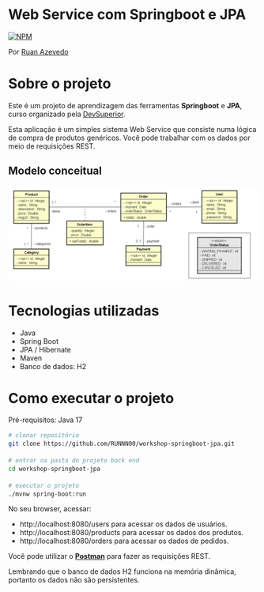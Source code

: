 # Web Service com Springboot e JPA
[![NPM](https://img.shields.io/npm/l/react)](https://github.com/RUNNN00/workshop-springboot-jpa/blob/main/LICENSE)

Por [Ruan Azevedo](https://www.linkedin.com/in/ruan-azevedo-904203151)

# Sobre o projeto

Este é um projeto de aprendizagem das ferramentas **Springboot** e **JPA**, curso organizado pela [DevSuperior](https://devsuperior.com "Site da DevSuperior").

Esta aplicação é um simples sistema Web Service que consiste numa lógica de compra de produtos genéricos. Você pode trabalhar com os dados por meio de requisições REST.

## Modelo conceitual
![Modelo Conceitual](ReadmeFiles/ModeloConceitual.jpg)

# Tecnologias utilizadas
- Java
- Spring Boot
- JPA / Hibernate
- Maven
- Banco de dados: H2

# Como executar o projeto
Pré-requisitos: Java 17

```bash
# clonar repositório
git clone https://github.com/RUNNN00/workshop-springboot-jpa.git

# entrar na pasta do projeto back end
cd workshop-springboot-jpa

# executar o projeto
./mvnw spring-boot:run
```
No seu browser, acessar:

- http://localhost:8080/users para acessar os dados de usuários.
- http://localhost:8080/products para acessar os dados dos produtos.
- http://localhost:8080/orders para acessar os dados de pedidos.

Você pode utilizar o [**Postman**](https://www.postman.com) para fazer as requisições REST.

Lembrando que o banco de dados H2 funciona na memória dinâmica, portanto os dados não são persistentes.

